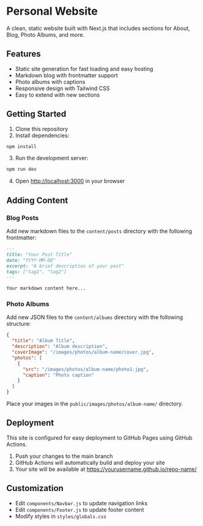 # Personal Website

A clean, static website built with Next.js that includes sections for About, Blog, Photo Albums, and more.

## Features

- Static site generation for fast loading and easy hosting
- Markdown blog with frontmatter support
- Photo albums with captions
- Responsive design with Tailwind CSS
- Easy to extend with new sections

## Getting Started

1. Clone this repository
2. Install dependencies:

```bash
npm install
```

3. Run the development server:

```bash
npm run dev
```

4. Open [http://localhost:3000](http://localhost:3000) in your browser

## Adding Content

### Blog Posts

Add new markdown files to the `content/posts` directory with the following frontmatter:

```markdown
---
title: "Your Post Title"
date: "YYYY-MM-DD"
excerpt: "A brief description of your post"
tags: ["tag1", "tag2"]
---

Your markdown content here...
```

### Photo Albums

Add new JSON files to the `content/albums` directory with the following structure:

```json
{
  "title": "Album Title",
  "description": "Album description",
  "coverImage": "/images/photos/album-name/cover.jpg",
  "photos": [
    {
      "src": "/images/photos/album-name/photo1.jpg",
      "caption": "Photo caption"
    }
  ]
}
```

Place your images in the `public/images/photos/album-name/` directory.

## Deployment

This site is configured for easy deployment to GitHub Pages using GitHub Actions.

1. Push your changes to the main branch
2. GitHub Actions will automatically build and deploy your site
3. Your site will be available at https://yourusername.github.io/repo-name/

## Customization

- Edit `components/Navbar.js` to update navigation links
- Edit `components/Footer.js` to update footer content
- Modify styles in `styles/globals.css`
